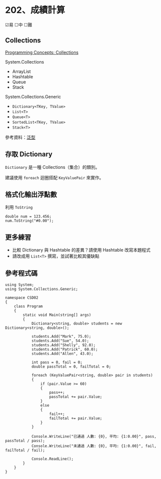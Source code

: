 # 202、成績計算

☑易 ☐中 ☐難

## Collections

[Programming Concepts: Collections](https://msdn.microsoft.com/en-us/library/ybcx56wz.aspx?f=255&MSPPError=-2147217396)

System.Collections

* ArrayList
* Hashtable
* Queue
* Stack

System.Collections.Generic

* `Dictionary<TKey, TValue>`
* `List<T>`
* `Queue<T>`
* `SortedList<TKey, TValue>`
* `Stack<T>`

參考資料：[泛型](https://msdn.microsoft.com/zh-tw/library/512aeb7t.aspx)

## 存取 Dictionary

`Dictionary` 是一種 Collections（集合）的類別。

建議使用 `foreach` 迴圈搭配 `KeyValuePair` 來實作。

## 格式化輸出浮點數

利用 `ToString`

```
double num = 123.456;
num.ToString("#0.00");
```

## 更多練習

* 比較 Dictionary 與 Hashtable 的差異？請使用 Hashtable 改寫本題程式
* 請改成用 `List<T>` 撰寫，並試著比較其優缺點

## 參考程式碼

```
using System;
using System.Collections.Generic;

namespace CSD02
{
    class Program
    {
        static void Main(string[] args)
        {
            Dictionary<string, double> students = new Dictionary<string, double>();

            students.Add("Mark", 75.0);
            students.Add("Sue", 54.0);
            students.Add("Shelly", 92.0);
            students.Add("Patrick", 60.0);
            students.Add("Allen", 43.0);

            int pass = 0, fail = 0;
            double passTotal = 0, failTotal = 0;

            foreach (KeyValuePair<string, double> pair in students)
            {
                if (pair.Value >= 60)
                {
                    pass++;
                    passTotal += pair.Value;
                }
                else
                {
                    fail++;
                    failTotal += pair.Value;
                }
            }

            Console.WriteLine("已通過 人數: {0}, 平均: {1:0.00}", pass, passTotal / pass);
            Console.WriteLine("未通過 人數: {0}, 平均: {1:0.00}", fail, failTotal / fail);

            Console.ReadLine();
        }
    }
}
```